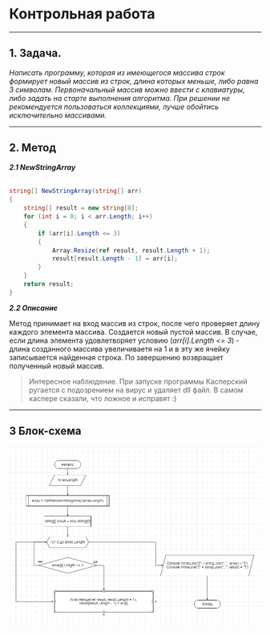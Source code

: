 # Контрольная работа
______
## 1. Задача.

*Написать программу, которая из имеющегося массива строк формирует новый массив из строк, длина которых меньше, либо равна 3 символам. Первоначальный массив можно ввести с клавиатуры, либо задать на старте выполнения алгоритма. При решении не рекомендуется пользоваться коллекциями, лучше обойтись исключительно массивами.*
____
## 2. Метод

***2.1 NewStringArray*** 

``` C#

string[] NewStringArray(string[] arr)
{
    string[] result = new string[0];
    for (int i = 0; i < arr.Length; i++)
    {
        if (arr[i].Length <= 3)
        {
            Array.Resize(ref result, result.Length + 1);
            result[result.Length - 1] = arr[i];
        }
    }
    return result;
}
```

***2.2 Описание***

Метод принимает на вход массив из строк, после чего проверяет длину каждого элемента массива. Создается новый пустой массив. В случае, если длина элемента удовлетворяет условию (*arr[i].Length <= 3*) - длина созданного массива увеличиваетя на 1 и в эту же ячейку записывается найденная строка. По завершению возвращает полученный новый массив. 

> Интересное наблюдение. При запуске программы Касперский ругается с подозрением на вирус и удаляет dll файл. В самом каспере сказали, что ложное и исправят :)
____

## 3 Блок-схема

![Здесь могла быть ваша реклама](https://github.com/Ghostevoy/ResultHomeWork/blob/main/HM1.png?raw=true)



